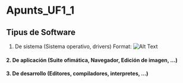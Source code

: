 # Apunts_UF1_1
## Tipus de Software
 1. De sistema (Sistema operativo, drivers)
Format: ![Alt Text](https://www.google.com/url?sa=i&url=https%3A%2F%2Fnews.microsoft.com%2Fes-xl%2Fwindows-10-una-nueva-generacion-de-windows%2F&psig=AOvVaw09fa0CmXCdivfCNLOL00of&ust=1605020751851000&source=images&cd=vfe&ved=0CAIQjRxqFwoTCJCW2LLe9ewCFQAAAAAdAAAAABAJ)
#### 2. De aplicación (Suite ofimática, Navegador, Edición de imagen, ...)
#### 3. De desarrollo (Editores, compiladores, interpretes, ...)  
